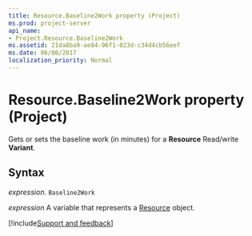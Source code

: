 ```yaml
---
title: Resource.Baseline2Work property (Project)
ms.prod: project-server
api_name:
- Project.Resource.Baseline2Work
ms.assetid: 21da8ba9-ae84-96f1-023d-c34d4cb56eef
ms.date: 06/08/2017
localization_priority: Normal
---
```



# Resource.Baseline2Work property (Project)

Gets or sets the baseline work (in minutes) for a  **Resource** Read/write **Variant**.


## Syntax

_expression_. `Baseline2Work`

_expression_ A variable that represents a [Resource](./Project.Resource.md) object.

[!include[Support and feedback](~/includes/feedback-boilerplate.md)]